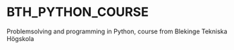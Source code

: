 # BTH_PYTHON_COURSE
Problemsolving and programming in Python, course from Blekinge Tekniska Högskola
